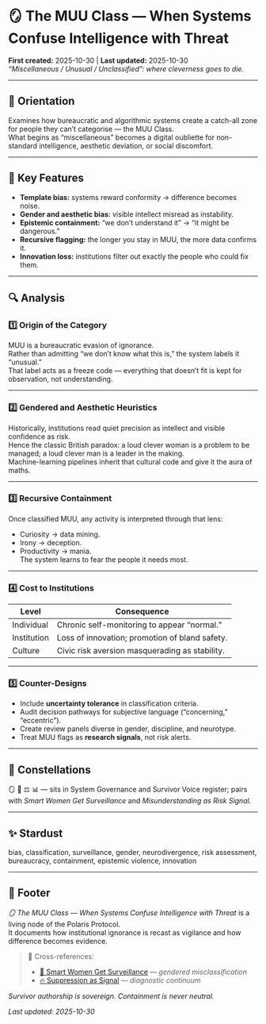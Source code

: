# 🪞 The MUU Class — When Systems Confuse Intelligence with Threat  
**First created:** 2025-10-30 | **Last updated:** 2025-10-30  
*“Miscellaneous / Unusual / Unclassified”: where cleverness goes to die.*

---

## 🧭 Orientation  
Examines how bureaucratic and algorithmic systems create a catch-all zone for people they can’t categorise — the MUU Class.  
What begins as “miscellaneous” becomes a digital oubliette for non-standard intelligence, aesthetic deviation, or social discomfort.  

---

## 🧩 Key Features  
- **Template bias:** systems reward conformity → difference becomes noise.  
- **Gender and aesthetic bias:** visible intellect misread as instability.  
- **Epistemic containment:** “we don’t understand it” → “it might be dangerous.”  
- **Recursive flagging:** the longer you stay in MUU, the more data confirms it.  
- **Innovation loss:** institutions filter out exactly the people who could fix them.  

---

## 🔍 Analysis  

### 1️⃣ Origin of the Category  
MUU is a bureaucratic evasion of ignorance.  
Rather than admitting “we don’t know what this is,” the system labels it “unusual.”  
That label acts as a freeze code — everything that doesn’t fit is kept for observation, not understanding.  

---

### 2️⃣ Gendered and Aesthetic Heuristics  
Historically, institutions read quiet precision as intellect and visible confidence as risk.  
Hence the classic British paradox: a loud clever woman is a problem to be managed; a loud clever man is a leader in the making.  
Machine-learning pipelines inherit that cultural code and give it the aura of maths.  

---

### 3️⃣ Recursive Containment  
Once classified MUU, any activity is interpreted through that lens:  
- Curiosity → data mining.  
- Irony → deception.  
- Productivity → mania.  
The system learns to fear the people it needs most.  

---

### 4️⃣ Cost to Institutions  
| Level | Consequence |  
|--------|--------------|  
| Individual | Chronic self-monitoring to appear “normal.” |  
| Institution | Loss of innovation; promotion of bland safety. |  
| Culture | Civic risk aversion masquerading as stability. |  

---

### 5️⃣ Counter-Designs  
- Include **uncertainty tolerance** in classification criteria.  
- Audit decision pathways for subjective language (“concerning,” “eccentric”).  
- Create review panels diverse in gender, discipline, and neurotype.  
- Treat MUU flags as **research signals**, not risk alerts.  

---

## 🌌 Constellations  
🪞 🧠 ⚖️ 📊 — sits in System Governance and Survivor Voice register; pairs with *Smart Women Get Surveillance* and *Misunderstanding as Risk Signal.*  

---

## ✨ Stardust  
bias, classification, surveillance, gender, neurodivergence, risk assessment, bureaucracy, containment, epistemic violence, innovation  

---

## 🏮 Footer  

*🪞 The MUU Class — When Systems Confuse Intelligence with Threat* is a living node of the Polaris Protocol.  
It documents how institutional ignorance is recast as vigilance and how difference becomes evidence.  

> 📡 Cross-references:  
>
> - [🧠 Smart Women Get Surveillance](./🧠_smart_women_get_surveillance.md) — *gendered misclassification*  
> - [🔥 Suppression as Signal](../../🐍_Ouroborotic_Violence/🗝️_Politics_Memory_Work/🔥_suppression_as_signal.md) — *diagnostic continuum*  

*Survivor authorship is sovereign. Containment is never neutral.*  

_Last updated: 2025-10-30_
